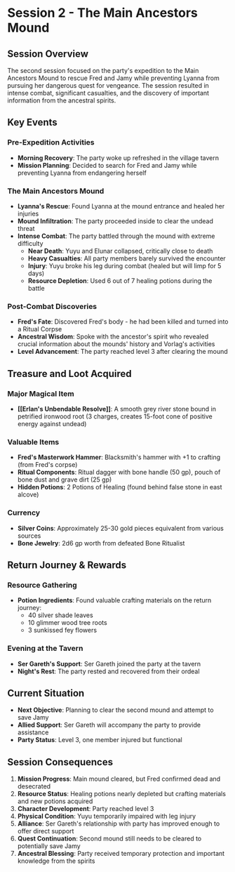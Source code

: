 # Session 2 - The Main Ancestors Mound

## Session Overview
The second session focused on the party's expedition to the Main Ancestors Mound to rescue Fred and Jamy while preventing Lyanna from pursuing her dangerous quest for vengeance. The session resulted in intense combat, significant casualties, and the discovery of important information from the ancestral spirits.

## Key Events

### Pre-Expedition Activities
- **Morning Recovery**: The party woke up refreshed in the village tavern
- **Mission Planning**: Decided to search for Fred and Jamy while preventing Lyanna from endangering herself

### The Main Ancestors Mound
- **Lyanna's Rescue**: Found Lyanna at the mound entrance and healed her injuries
- **Mound Infiltration**: The party proceeded inside to clear the undead threat
- **Intense Combat**: The party battled through the mound with extreme difficulty
  - **Near Death**: Yuyu and Elunar collapsed, critically close to death
  - **Heavy Casualties**: All party members barely survived the encounter
  - **Injury**: Yuyu broke his leg during combat (healed but will limp for 5 days)
  - **Resource Depletion**: Used 6 out of 7 healing potions during the battle

### Post-Combat Discoveries
- **Fred's Fate**: Discovered Fred's body - he had been killed and turned into a Ritual Corpse
- **Ancestral Wisdom**: Spoke with the ancestor's spirit who revealed crucial information about the mounds' history and Vorlag's activities
- **Level Advancement**: The party reached level 3 after clearing the mound

## Treasure and Loot Acquired

### Major Magical Item
- **[[Erlan's Unbendable Resolve]]**: A smooth grey river stone bound in petrified ironwood root (3 charges, creates 15-foot cone of positive energy against undead)

### Valuable Items
- **Fred's Masterwork Hammer**: Blacksmith's hammer with +1 to crafting (from Fred's corpse)
- **Ritual Components**: Ritual dagger with bone handle (50 gp), pouch of bone dust and grave dirt (25 gp)
- **Hidden Potions**: 2 Potions of Healing (found behind false stone in east alcove)

### Currency
- **Silver Coins**: Approximately 25-30 gold pieces equivalent from various sources
- **Bone Jewelry**: 2d6 gp worth from defeated Bone Ritualist

## Return Journey & Rewards

### Resource Gathering
- **Potion Ingredients**: Found valuable crafting materials on the return journey:
  - 40 silver shade leaves
  - 10 glimmer wood tree roots  
  - 3 sunkissed fey flowers

### Evening at the Tavern
- **Ser Gareth's Support**: Ser Gareth joined the party at the tavern
- **Night's Rest**: The party rested and recovered from their ordeal

## Current Situation
- **Next Objective**: Planning to clear the second mound and attempt to save Jamy
- **Allied Support**: Ser Gareth will accompany the party to provide assistance
- **Party Status**: Level 3, one member injured but functional

## Session Consequences
1. **Mission Progress**: Main mound cleared, but Fred confirmed dead and desecrated
2. **Resource Status**: Healing potions nearly depleted but crafting materials and new potions acquired
3. **Character Development**: Party reached level 3
4. **Physical Condition**: Yuyu temporarily impaired with leg injury
5. **Alliance**: Ser Gareth's relationship with party has improved enough to offer direct support
6. **Quest Continuation**: Second mound still needs to be cleared to potentially save Jamy
7. **Ancestral Blessing**: Party received temporary protection and important knowledge from the spirits
